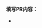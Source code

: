 <!-- 请务必在创建PR前，在右侧 Labels 选项中加上label的其中一个: [feature]、[fix]、[documentation]、[dependencies]、[test] 。以便于Actions自动生成Releases时自动对PR进行归类。-->


**填写PR内容：**

-

